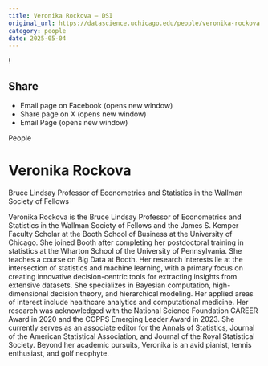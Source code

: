 ```yaml
---
title: Veronika Rockova – DSI
original_url: https://datascience.uchicago.edu/people/veronika-rockova
category: people
date: 2025-05-04
---
```


<!-- Table-like structure detected -->

!

## Share

* Email page on Facebook (opens new window)
* Share page on X (opens new window)
* Email Page (opens new window)

<!-- Table-like structure detected -->

People

# Veronika Rockova

Bruce Lindsay Professor of Econometrics and Statistics in the Wallman Society of Fellows

Veronika Rockova is the Bruce Lindsay Professor of Econometrics and Statistics in the Wallman Society of Fellows and the James S. Kemper Faculty Scholar at the Booth School of Business at the University of Chicago. She joined Booth after completing her postdoctoral training in statistics at the Wharton School of the University of Pennsylvania. She teaches a course on Big Data at Booth. Her research interests lie at the intersection of statistics and machine learning, with a primary focus on creating innovative decision-centric tools for extracting insights from extensive datasets. She specializes in Bayesian computation, high-dimensional decision theory, and hierarchical modeling. Her applied areas of interest include healthcare analytics and computational medicine. Her research was acknowledged with the National Science Foundation CAREER Award in 2020 and the COPPS Emerging Leader Award in 2023. She currently serves as an associate editor for the Annals of Statistics, Journal of the American Statistical Association, and Journal of the Royal Statistical Society. Beyond her academic pursuits, Veronika is an avid pianist, tennis enthusiast, and golf neophyte.